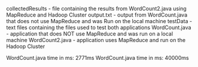 collectedResults - file containing the results from 
WordCount2.java using MapReduce and Hadoop Cluster
output.txt - output from WordCount.java that does not use MapReduce and was Run on the local machine
testData - text files containing the files used to test both applications
WordCount.java - application that does NOT use MapReduce and was run on a local machine
WordCount2.java - application uses MapReduce and run on the Hadoop Cluster

WordCount.java time in ms: 2771ms
WordCount.java time in ms: 40000ms
